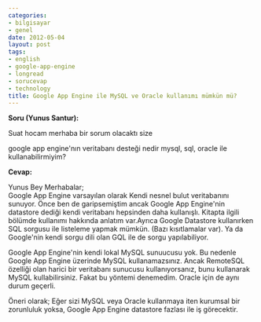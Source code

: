 ```yaml
---
categories:
- bilgisayar
- genel
date: 2012-05-04
layout: post
tags:
- english
- google-app-engine
- longread
- sorucevap
- technology
title: Google App Engine ile MySQL ve Oracle kullanımı mümkün mü?
---
```


**Soru (Yunus Santur):**

Suat hocam merhaba bir sorum olacaktı size

google app engine'nın veritabanı desteği nedir mysql, sql, oracle ile kullanabilirmiyim?

  

**Cevap:**

Yunus Bey Merhabalar;  
Google App Engine varsayılan olarak Kendi nesnel bulut veritabanını sunuyor. Önce ben de garipsemiştim ancak Google App Engine'nin datastore dediği kendi veritabanı hepsinden daha kullanışlı. Kitapta ilgili bölümde kullanımı hakkında anlatım var.Ayrıca Google Datastore kullanırken SQL sorgusu ile listeleme yapmak mümkün. (Bazı kısıtlamalar var). Ya da Google'nin kendi sorgu dili olan GQL ile de sorgu yapılabiliyor.  
  
Google App Engine'nin kendi lokal MySQL sunuucusu yok. Bu nedenle Google App Engine üzerinde MySQL kullanamazsınız. Ancak RemoteSQL özelliği olan harici bir veritabanı sunucusu kullanıyorsanız, bunu kullanarak MySQL kullabilirsiniz. Fakat bu yöntemi denemedim. Oracle için de aynı durum geçerli.  
  
Öneri olarak; Eğer sizi MySQL veya Oracle kullanmaya iten kurumsal bir zorunluluk yoksa, Google App Engine datastore fazlası ile iş görecektir.
